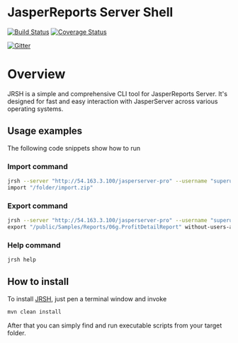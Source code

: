 JasperReports Server Shell
==========================
[![Build Status](https://travis-ci.org/Krasnyanskiy/jrs-command-line-tool.svg?branch=master)](https://travis-ci.org/Krasnyanskiy/jrs-command-line-tool) [![Coverage Status](https://img.shields.io/coveralls/Krasnyanskiy/jrs-command-line-tool.svg)](https://coveralls.io/r/Krasnyanskiy/jrs-command-line-tool?branch=master)

[![Gitter](https://badges.gitter.im/Join%20Chat.svg)](https://gitter.im/Krasnyanskiy/jrs-command-line-tool?utm_source=badge&utm_medium=badge&utm_campaign=pr-badge&utm_content=body_badge)

# Overview

JRSH is a simple and comprehensive CLI tool for JasperReports Server. It's designed for fast and easy interaction with JasperServer across various operating systems.

## Usage examples

The following code snippets show how to run

### Import command

```bash
jrsh --server "http://54.163.3.100/jasperserver-pro" --username "superuser" --password "superuser" \
import "/folder/import.zip"
```

### Export command

```bash
jrsh --server "http://54.163.3.100/jasperserver-pro" --username "superuser" --password "superuser" \
export "/public/Samples/Reports/06g.ProfitDetailReport" without-users-and-roles
```

### Help command

```bash
jrsh help
```

## How to install

To install [JRSH](https://github.com/Krasnyanskiy/jrs-command-line-tool), just pen a terminal window and invoke
```java
mvn clean install
```
After that you can simply find and run executable scripts from your target folder.
